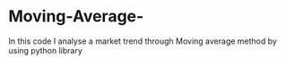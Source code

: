 # Moving-Average-
In this code I analyse a market trend through Moving average method by using python library 
